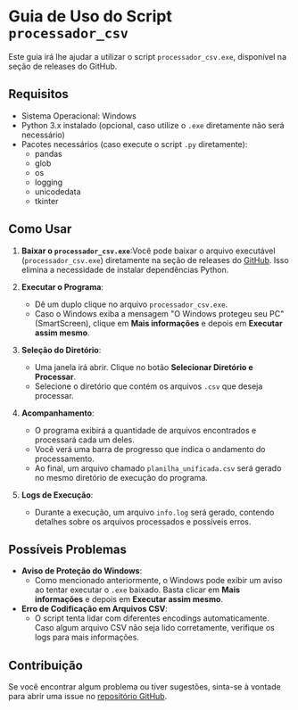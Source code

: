 # Guia de Uso do Script `processador_csv`

Este guia irá lhe ajudar a utilizar o script `processador_csv.exe`, disponível na seção de releases do GitHub.

## Requisitos

- Sistema Operacional: Windows
- Python 3.x instalado (opcional, caso utilize o `.exe` diretamente não será necessário)
- Pacotes necessários (caso execute o script `.py` diretamente):
  - pandas
  - glob
  - os
  - logging
  - unicodedata
  - tkinter

## Como Usar

1. **Baixar o `processador_csv.exe`**:Você pode baixar o arquivo executável (`processador_csv.exe`) diretamente na seção de releases do [GitHub](https://github.com/combine-csv-tables/release). Isso elimina a necessidade de instalar dependências Python.
2. **Executar o Programa**:

   - Dê um duplo clique no arquivo `processador_csv.exe`.
   - Caso o Windows exiba a mensagem "O Windows protegeu seu PC" (SmartScreen), clique em **Mais informações** e depois em **Executar assim mesmo**.
3. **Seleção do Diretório**:

   - Uma janela irá abrir. Clique no botão **Selecionar Diretório e Processar**.
   - Selecione o diretório que contém os arquivos `.csv` que deseja processar.
4. **Acompanhamento**:

   - O programa exibirá a quantidade de arquivos encontrados e processará cada um deles.
   - Você verá uma barra de progresso que indica o andamento do processamento.
   - Ao final, um arquivo chamado `planilha_unificada.csv` será gerado no mesmo diretório de execução do programa.
5. **Logs de Execução**:

   - Durante a execução, um arquivo `info.log` será gerado, contendo detalhes sobre os arquivos processados e possíveis erros.

## Possíveis Problemas

- **Aviso de Proteção do Windows**:
  - Como mencionado anteriormente, o Windows pode exibir um aviso ao tentar executar o `.exe` baixado. Basta clicar em **Mais informações** e depois em **Executar assim mesmo**.
- **Erro de Codificação em Arquivos CSV**:
  - O script tenta lidar com diferentes encodings automaticamente. Caso algum arquivo CSV não seja lido corretamente, verifique os logs para mais informações.

## Contribuição

Se você encontrar algum problema ou tiver sugestões, sinta-se à vontade para abrir uma issue no [repositório GitHub](https://github.com/combine-csv-tables/issues).

